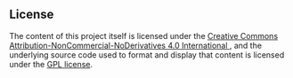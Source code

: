## License

The content of this project itself is licensed under the [Creative Commons Attribution-NonCommercial-NoDerivatives 4.0 International ](https://creativecommons.org/licenses/by-nc-nd/4.0/), and the underlying source code used to format and display that content is licensed under the [GPL license](LICENSE).
